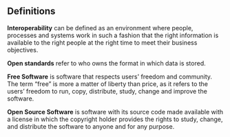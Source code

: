 ## Definitions
**Interoperability** can be defined as an environment where people, processes and systems work in such a fashion that the right information is available to the right people at the right time to meet their business objectives.   

**Open standards** refer to who owns the format in which data is stored.

**Free Software** is software that respects users' freedom and community. The term “free” is more a matter of liberty than price, as it refers to the users’ freedom to run, copy, distribute, study, change and improve the software.

**Open Source Software** is software with its source code made available with a license in which the copyright holder provides the rights to study, change, and distribute the software to anyone and for any purpose.
